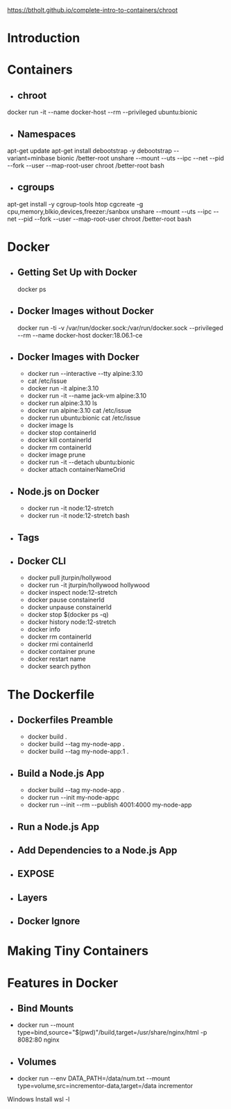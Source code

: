 https://btholt.github.io/complete-intro-to-containers/chroot
# Introduction
# Containers
* ## chroot
docker run -it --name docker-host --rm --privileged ubuntu:bionic
* ## Namespaces
apt-get update
apt-get install debootstrap -y
debootstrap --variant=minbase bionic /better-root
unshare --mount --uts --ipc --net --pid --fork --user --map-root-user chroot /better-root bash
* ## cgroups
apt-get install -y cgroup-tools htop
cgcreate -g cpu,memory,blkio,devices,freezer:/sanbox
unshare --mount --uts --ipc --net --pid --fork --user --map-root-user chroot /better-root bash

# Docker
* ## Getting Set Up with Docker
   docker ps
* ## Docker Images without Docker
   docker run -ti -v /var/run/docker.sock:/var/run/docker.sock --privileged --rm --name docker-host docker:18.06.1-ce
* ## Docker Images with Docker
    * docker run --interactive --tty alpine:3.10
    * cat /etc/issue
    * docker run -it alpine:3.10
    * docker run -it --name jack-vm alpine:3.10
    * docker run alpine:3.10 ls
    * docker run alpine:3.10 cat /etc/issue
    * docker run ubuntu:bionic cat /etc/issue
    * docker image ls
    * docker stop containerId
    * docker kill containerId
    * docker rm containerId
    * docker image prune 
    * docker run -it --detach ubuntu:bionic
    * docker attach containerNameOrid
* ## Node.js on Docker
    * docker run -it node:12-stretch
    * docker run -it node:12-stretch bash
* ## Tags
* ## Docker CLI
    * docker pull jturpin/hollywood
    * docker run -it jturpin/hollywood hollywood 
    * docker inspect node:12-stretch
    * docker pause constainerId
    * docker unpause constainerId
    * docker stop $(docker ps -q)
    * docker history node:12-stretch
    * docker info
    * docker rm containerId
    * docker rmi containerId
    * docker container prune
    * docker restart name
    * docker search python
# The Dockerfile
* ## Dockerfiles Preamble
    * docker build .
    * docker build --tag my-node-app .
    * docker build --tag my-node-app:1 .
* ## Build a Node.js App
    * docker build --tag my-node-app .
    * docker run --init my-node-appc
    * docker run --init --rm --publish 4001:4000 my-node-app
* ## Run a Node.js App
* ## Add Dependencies to a Node.js App
* ## EXPOSE
* ## Layers
* ## Docker Ignore
# Making Tiny Containers
# Features in Docker
  * ## Bind Mounts
  * docker run --mount type=bind,source="$(pwd)"/build,target=/usr/share/nginx/html -p 8082:80 nginx
  * ## Volumes
  * docker run --env DATA_PATH=/data/num.txt --mount type=volume,src=incrementor-data,target=/data incrementor

Windows Install 
wsl -l